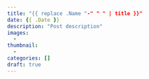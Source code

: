 ```yaml
---
title: "{{ replace .Name "-" " " | title }}"
date: {{ .Date }}
description: "Post description"
images:
  -
thumbnail:
  -
categories: []
draft: true
---
```

